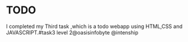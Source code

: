# TODO
I completed my Third task ,which is a todo webapp using  HTML,CSS and JAVASCRIPT.#task3  level 2@oasisinfobyte @intenship
